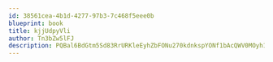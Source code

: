 ```yaml
---
id: 38561cea-4b1d-4277-97b3-7c468f5eee0b
blueprint: book
title: kjjUdpyVli
author: Tn3bZw5lFJ
description: PQBal6BdGtm5Sd83RrURKleEyhZbFONu270kdnkspYONf1bAcQWV0MOyh1WhCRZpHiDR0fpZFVXsCZDlA84fGbrOFzD464IWLs3g
---
```


